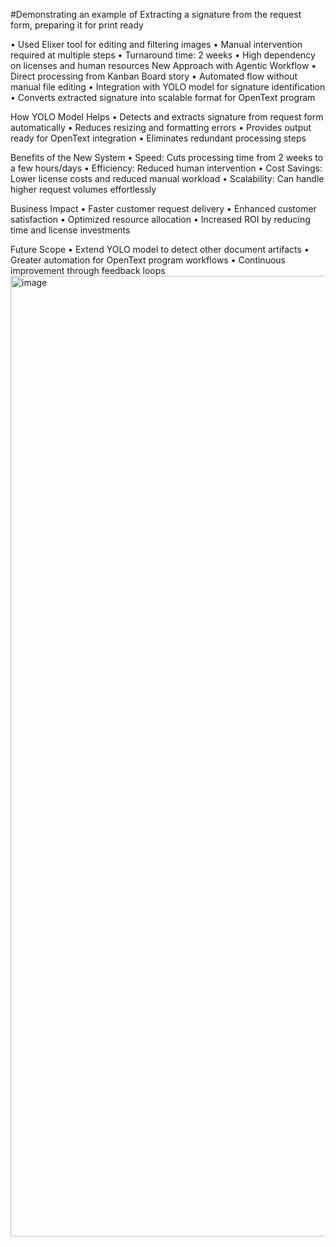 #Demonstrating an example of Extracting a signature from the request form, preparing it for print ready 

• Used Elixer tool for editing and filtering images
• Manual intervention required at multiple steps
• Turnaround time: 2 weeks
• High dependency on licenses and human resources
New Approach with Agentic Workflow
• Direct processing from Kanban Board story
• Automated flow without manual file editing
• Integration with YOLO model for signature identification
• Converts extracted signature into scalable format for OpenText program

How YOLO Model Helps
• Detects and extracts signature from request form automatically
• Reduces resizing and formatting errors
• Provides output ready for OpenText integration
• Eliminates redundant processing steps

Benefits of the New System
• Speed: Cuts processing time from 2 weeks to a few hours/days
• Efficiency: Reduced human intervention
• Cost Savings: Lower license costs and reduced manual workload
• Scalability: Can handle higher request volumes effortlessly

Business Impact
• Faster customer request delivery
• Enhanced customer satisfaction
• Optimized resource allocation
• Increased ROI by reducing time and license investments

Future Scope
• Extend YOLO model to detect other document artifacts
• Greater automation for OpenText program workflows
• Continuous improvement through feedback loops
<img width="1499" height="1537" alt="image" src="https://github.com/user-attachments/assets/2bf01a62-1d26-407c-ae65-6a56f963a396" />
